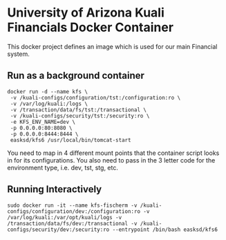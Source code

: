 University of Arizona Kuali Financials Docker Container
=======================================================

This docker project defines an image which is used for our main Financial system.

Run as a background container
-----------------------------

    docker run -d --name kfs \
     -v /kuali-configs/configuration/tst:/configuration:ro \
     -v /var/log/kuali:/logs \
     -v /transaction/data/fs/tst:/transactional \
     -v /kuali-configs/security/tst:/security:ro \
     -e KFS_ENV_NAME=dev \
     -p 0.0.0.0:80:8080 \
     -p 0.0.0.0:8444:8444 \
     easksd/kfs6 /usr/local/bin/tomcat-start


You need to map in 4 different mount points that the container script looks in for its configurations.  You also need to pass in the 3 letter code for the environment type, i.e. dev, tst, stg, etc.



Running Interactively
---------------------

    sudo docker run -it --name kfs-fischerm -v /kuali-configs/configuration/dev:/configuration:ro -v /var/log/kuali:/var/opt/kuali/logs -v /transaction/data/fs/dev:/transactional -v /kuali-configs/security/dev:/security:ro --entrypoint /bin/bash easksd/kfs6


